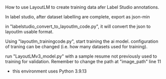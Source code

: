 How to use LayoutLM to create training data afer Label Studio annotations.

In label studio, after dataset labelling are complete, export as json-min

in "labelstudio_convert_to_layoutlm_code.py", it will convert the json to layoutlm usable format.

Using "layoutlm_trainingcode.py", start training the ai model. configuration of traning can be changed (i.e. how many datasets used for training).

run "LayoutLMv3_model.py" with a sample resume not previously used to training for validation. Remember to change the path at "image_path" line 11

* this environment uses Python 3.9.13 
